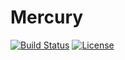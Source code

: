 # Mercury
[![Build Status](https://travis-ci.org/interonet/mercury.svg?branch=develop)](https://travis-ci.org/interonet/mercury)
[![License](https://img.shields.io/badge/License-Apache%202.0-blue.svg)](https://opensource.org/licenses/Apache-2.0)
